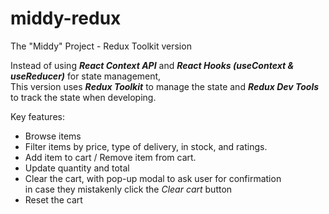 # middy-redux
The "Middy" Project - Redux Toolkit version

Instead of using ***React Context API*** and ***React Hooks (useContext & useReducer)*** for state management,    
This version uses ***Redux Toolkit*** to manage the state and ***Redux Dev Tools*** to track the state when developing.  

Key features:  
- Browse items
- Filter items by price, type of delivery, in stock, and ratings.
- Add item to cart / Remove item from cart.
- Update quantity and total
- Clear the cart, with pop-up modal to ask user for confirmation  
in case they mistakenly click the *Clear cart* button
- Reset the cart
